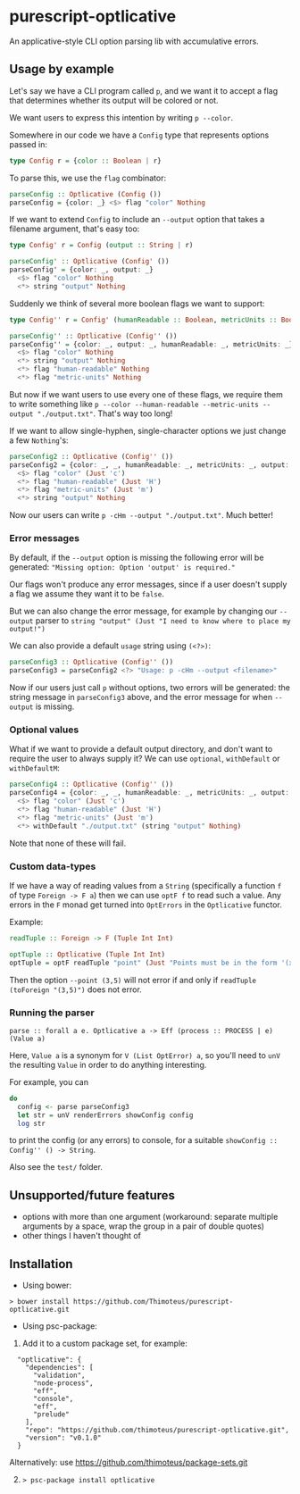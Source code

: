 # purescript-optlicative

An applicative-style CLI option parsing lib with accumulative errors.

## Usage by example

Let's say we have a CLI program called `p`, and we want it to accept a
flag that determines whether its output will be colored or not.

We want users to express this intention by writing `p --color`.

Somewhere in our code we have a `Config` type that represents options
passed in:

```purescript
type Config r = {color :: Boolean | r}
```

To parse this, we use the `flag` combinator:

```purescript
parseConfig :: Optlicative (Config ())
parseConfig = {color: _} <$> flag "color" Nothing
```

If we want to extend `Config` to include an `--output` option that takes a filename argument, that's easy too:

```purescript
type Config' r = Config (output :: String | r)

parseConfig' :: Optlicative (Config' ())
parseConfig' = {color: _, output: _}
  <$> flag "color" Nothing
  <*> string "output" Nothing
```

Suddenly we think of several more boolean flags we want to support:

```purescript
type Config'' r = Config' (humanReadable :: Boolean, metricUnits :: Boolean | r)

parseConfig'' :: Optlicative (Config'' ())
parseConfig'' = {color: _, output: _, humanReadable: _, metricUnits: _}
  <$> flag "color" Nothing
  <*> string "output" Nothing
  <*> flag "human-readable" Nothing
  <*> flag "metric-units" Nothing
```

But now if we want users to use every one of these flags, we require them to write something like `p --color --human-readable --metric-units --output "./output.txt"`. That's way too long!

If we want to allow single-hyphen, single-character options we just change a few `Nothing`'s:

```purescript
parseConfig2 :: Optlicative (Config'' ())
parseConfig2 = {color: _, _, humanReadable: _, metricUnits: _, output: _}
  <$> flag "color" (Just 'c')
  <*> flag "human-readable" (Just 'H')
  <*> flag "metric-units" (Just 'm')
  <*> string "output" Nothing
```

Now our users can write `p -cHm --output "./output.txt"`. Much better!

### Error messages

By default, if the `--output` option is missing the following error will be
generated: `"Missing option: Option 'output' is required."`

Our flags won't produce any error messages, since if a user doesn't supply a flag we assume they want it to be `false`.

But we can also change the error message, for example by changing our `--output` parser to `string "output" (Just "I need to know where to place my output!")`

We can also provide a default `usage` string using `(<?>)`:

```purescript
parseConfig3 :: Optlicative (Config'' ())
parseConfig3 = parseConfig2 <?> "Usage: p -cHm --output <filename>"
```

Now if our users just call `p` without options, two errors will be generated: the string message in `parseConfig3` above, and the error message for when `--output` is missing.

### Optional values

What if we want to provide a default output directory, and don't want to require
the user to always supply it? We can use `optional`, `withDefault` or `withDefaultM`:

```purescript
parseConfig4 :: Optlicative (Config'' ())
parseConfig4 = {color: _, _, humanReadable: _, metricUnits: _, output: _}
  <$> flag "color" (Just 'c')
  <*> flag "human-readable" (Just 'H')
  <*> flag "metric-units" (Just 'm')
  <*> withDefault "./output.txt" (string "output" Nothing)
```

Note that none of these will fail.

### Custom data-types

If we have a way of reading values from a `String` (specifically a function `f` of
type `Foreign -> F a`) then we can use `optF f` to read such a value. Any errors
in the `F` monad get turned into `OptErrors` in the `Optlicative` functor.

Example:

```purescript
readTuple :: Foreign -> F (Tuple Int Int)

optTuple :: Optlicative (Tuple Int Int)
optTuple = optF readTuple "point" (Just "Points must be in the form '(x,y)'")
```

Then the option `--point (3,5)` will not error if and only if
`readTuple (toForeign "(3,5)")` does not error.

### Running the parser

```
parse :: forall a e. Optlicative a -> Eff (process :: PROCESS | e) (Value a)
```

Here, `Value a` is a synonym for `V (List OptError) a`, so you'll need to `unV` the resulting `Value` in order to do anything interesting.

For example, you can

```purescript
do
  config <- parse parseConfig3
  let str = unV renderErrors showConfig config
  log str
```

to print the config (or any errors) to console, for a suitable `showConfig :: Config'' () -> String`.

Also see the `test/` folder.

## Unsupported/future features

* options with more than one argument (workaround: separate multiple arguments by a space, wrap the group in a pair of double quotes)
* other things I haven't thought of

## Installation

* Using bower:

```
> bower install https://github.com/Thimoteus/purescript-optlicative.git
```

* Using psc-package:

1. Add it to a custom package set, for example:
```
  "optlicative": {
    "dependencies": [
      "validation",
      "node-process",
      "eff",
      "console",
      "eff",
      "prelude"
    ],
    "repo": "https://github.com/thimoteus/purescript-optlicative.git",
    "version": "v0.1.0"
  }
```

Alternatively: use https://github.com/thimoteus/package-sets.git

2. `> psc-package install optlicative`